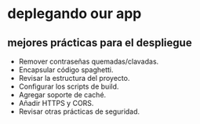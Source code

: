 # deplegando our app

## mejores prácticas para el despliegue

- Remover contraseñas quemadas/clavadas.
- Encapsular código spaghetti.
- Revisar la estructura del proyecto.
- Configurar los scripts de build.
- Agregar soporte de caché.
- Añadir HTTPS y CORS.
- Revisar otras prácticas de seguridad.
